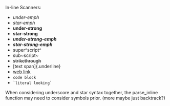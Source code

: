 In-line Scanners:
  * _under-emph_
  * *star-emph*
  * __under-strong__
  * **star-strong**
  * ___under-strong-emph___
  * ***star-strong-emph***
  * super^script^
  * sub~script~
  * ~~strikethrough~~
  * [text span]{.underline}
  * [web link](https://www.google.com)
  * `code block`
  * `` `literal looking` ``

When considering underscore and star syntax together, the parse_inline function
may need to consider symbols prior. (more maybe just backtrack?)
